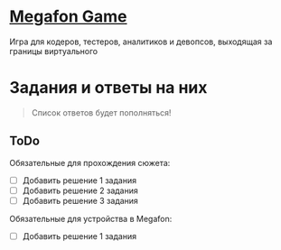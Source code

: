 # [Megafon Game](https://megafon.geecko.ru)

Игра для кодеров, тестеров, аналитиков и девопсов, выходящая за границы виртуального

# Задания и ответы на них

> Список ответов будет пополняться!

## ToDo

Обязательные для прохождения сюжета:

- [ ] Добавить решение 1 задания
- [ ] Добавить решение 2 задания
- [ ] Добавить решение 3 задания

Обязательные для устройства в Megafon:

- [ ] Добавить решение 1 задания
